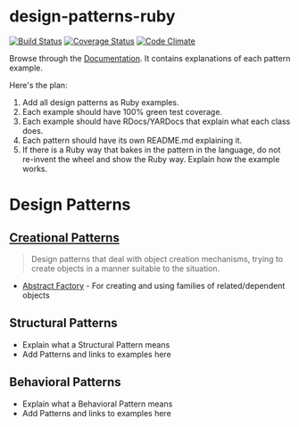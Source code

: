 design-patterns-ruby
====================

[![Build Status](https://travis-ci.org/emilsoman/design-patterns-ruby.png?branch=master)](https://travis-ci.org/emilsoman/design-patterns-ruby)
[![Coverage Status](https://coveralls.io/repos/emilsoman/design-patterns-ruby/badge.png?branch=master)](https://coveralls.io/r/emilsoman/design-patterns-ruby)
[![Code Climate](https://codeclimate.com/github/emilsoman/design-patterns-ruby.png)](https://codeclimate.com/github/emilsoman/design-patterns-ruby)

Browse through the [Documentation](http://rubydoc.info/github/emilsoman/design-patterns-ruby/master/frames).
It contains explanations of each pattern example.

Here's the plan:

1. Add all design patterns as Ruby examples.
2. Each example should have 100% green test coverage.
3. Each example should have RDocs/YARDocs that explain what each class does.
4. Each pattern should have its own README.md explaining it.
5. If there is a Ruby way that bakes in the pattern in the language, do not re-invent the wheel and show the Ruby way.
Explain how the example works.

# Design Patterns

## [Creational Patterns](/creational)
> Design patterns that deal with object creation mechanisms,
  trying to create objects in a manner suitable to the situation.
  
* [Abstract Factory](/creational/abstract_factory) -
  For creating and using families of related/dependent objects

## Structural Patterns
* Explain what a Structural Pattern means
* Add Patterns and links to examples here

## Behavioral Patterns
* Explain what a Behavioral Pattern means
* Add Patterns and links to examples here


